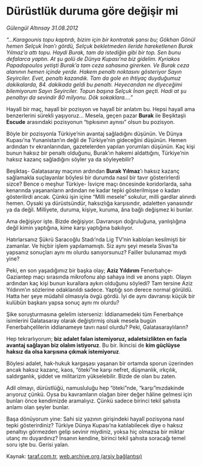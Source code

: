 # Dürüstlük duruma göre değişir mi

*Gülengül Altınsay 31.08.2012*

<div class="yazi"><i>
<p>“...Karagounis topu kaptırdı, bizim için bir kontratak şansı bu; Gökhan Gönül hemen Selçuk İnan’ı gördü, Selçuk bekletmeden ileride hareketlenen Burak Yılmaz’a attı topu. Haydi Burak, tam da istediğin gibi bir top. Sen bunu defalarca yaptın. At şu golü de Dünya Kupası’na biz gidelim. Kyriakos Papadopoulos yetişti Burak’a tam ceza sahasına girerken. Ve Burak ceza alanının hemen içinde yerde. Hakem penaltı noktasını gösteriyor Sayın Seyirciler. Evet, penaltı kazandık. Tam da gole en ihtiyaç duyduğumuz dakikalarda, 84. dakikada geldi bu penaltı. Heyecandan ne diyeceğimi bilemiyorum Sayın Seyirciler. Topun başına Selçuk İnan geçti. Hadi at şu penaltıyı da sevindir 80 milyonu. Dök sokaklara....”</p></i>
<p>Hayalî bir maç, hayalî bir pozisyon ve hayalî bir anlatım bu. Hepsi hayalî ama benzerlerini sürekli yaşıyoruz... Mesela, geçen pazar <b>Burak</b> ile Beşiktaşlı <b>Escude</b> arasındaki pozisyonun “tıpkısının aynısı” olsun bu pozisyon.</p>
<p>Böyle bir pozisyonla Türkiye’nin avantaj sağladığını düşünün. Ve Dünya Kupası’na Yunanistan’ın değil de Türkiye’nin gideceğini düşünün. Hemen ardından tv ekranlarından, gazetelerden yapılan yorumları düşünün. Kaç kişi bunun haksız bir penaltı olduğunu, Burak’ın hakemi aldattığını, Türkiye’nin haksız kazanç sağladığını söyler ya da söyleyebilir? </p>
<p>Beşiktaş- Galatasaray maçının ardından <b>Burak Yılmaz</b>’ı haksız kazanç sağlamakla suçlayanlar böylesi bir durumda nasıl bir tavır gösterirlerdi sizce? Bence o meşhur Türkiye- İsviçre maçı öncesinde koridorlarda, saha kenarında yaşananların ardından ne kadar tepki gösterilmişse o kadarı gösterilirdi ancak. Çünkü işin içine “Milli mesele” sokulur, milli gardlar alınırdı hemen. Oysaki ya dürüstsündür, haksızlığa karşısındır, adaletten yanasındır ya da değil. Milliyete, duruma, kişiye, kuruma, âna bağlı değişmez ki bunlar.</p>
<p>Ama değişiyor işte. Bizde değişiyor. Davranışın doğruluğuna, yanlışlığına değil kimin yaptığına, kime karşı yaptığına bakılıyor. </p>
<p>Hatırlarsanız Şükrü Saracoğlu Stadı’nda Lig TV’nin kabloları kesilmişti bir zamanlar. Ve hiçbir işlem yapılamamıştı. Siz aynı şeyi mesela Sivas’ta yapsanız sonuçları aynı mı olurdu sanıyorsunuz? Failler bulunamaz mıydı yine? </p>
<p>Peki, en son yaşadığımız bir başka olay; <b>Aziz Yıldırım</b> Fenerbahçe- Gaziantep maçı sırasında mikrofonu alıp sahaya indi ve anons yaptı. Olayın ardından kaç kişi bunun kurallara aykırı olduğunu söyledi? Tam tersine Aziz Yıldırım’ın sözlerine odaklanıldı sadece. Yaptığı son derece normal görüldü. Hatta her şeye müdahil olmasıyla övgü gördü. İyi de aynı davranışı küçük bir kulübün başkanı yapsa sonuç aynı mı olurdu? </p>
<p>Şike soruşturmasına gelelim isterseniz: İddianamedeki tüm Fenerbahçe isimlerini Galatasaray olarak değiştirmiş olsak mesela bugün Fenerbahçelilerin iddianameye tavrı nasıl olurdu? Peki, Galatasaraylıların?</p>
<p>Hep tekrarlıyorum; <b>biz adalet falan istemiyoruz, adaletsizlikten en fazla avantaj sağlayan biz olalım istiyoruz</b>. Bu bir. İkincisi de <b>kim güçlüyse haksız da olsa karşısına çıkmak istemiyoruz</b>.</p>
<p>Böylesi adalet, hak-hukuk kargaşası yaşanan bir ortamda sporun üzerinden ancak haksız kazanç, kaos, “öteki”ne karşı nefret, düşmanlık, ırkçılık, saldırganlık, şiddet ve militarizm yükselebilir. Bizde de olan bu zaten.</p>
<p>Adil olmayı, dürüstlüğü, namusluluğu hep “öteki”nde, “karşı”mızdakinde arıyoruz çünkü. Oysa bu kavramların olağan birer değer hâline gelmesi için bunları önce kendimizde aramalıyız. Çünkü sadece birinci tekil şahısta anlamı olan şeyler bunlar.</p>
<p>Başa dönüyorum yine: Sahi siz yazının girişindeki hayalî pozisyona nasıl tepki gösterirdiniz? Türkiye Dünya Kupası’na katılabilecek diye o haksız penaltıyı görmezden gelip sevinir miydiniz, yoksa hiç olmazsa bir miktar utanç mı duyardınız? İnsanın kendine, birinci tekil şahısta soracağı temel soru işte bu. Gerisi yalan.</p>
</div>

Kaynak: [taraf.com.tr](http://www.taraf.com.tr/gulengul-altinsay/makale-durustluk-duruma-gore-degisir-mi.htm), [web.archive.org (arşiv bağlantısı)](http://web.archive.org/web/20130624095230/http://www.taraf.com.tr/gulengul-altinsay/makale-durustluk-duruma-gore-degisir-mi.htm)
